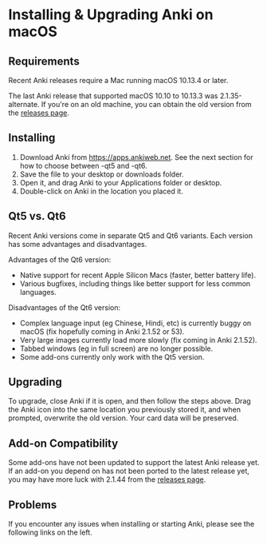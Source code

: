 # Installing & Upgrading Anki on macOS

<!-- toc -->

## Requirements

Recent Anki releases require a Mac running macOS 10.13.4 or later.

The last Anki release that supported macOS 10.10 to 10.13.3 was
2.1.35-alternate. If you're on an old machine, you can obtain the old
version from the [releases
page](https://github.com/ankitects/anki/releases).

## Installing

1. Download Anki from <https://apps.ankiweb.net>. See the next section
   for how to choose between -qt5 and -qt6.
2. Save the file to your desktop or downloads folder.
3. Open it, and drag Anki to your Applications folder or desktop.
4. Double-click on Anki in the location you placed it.

## Qt5 vs. Qt6

Recent Anki versions come in separate Qt5 and Qt6 variants. Each version
has some advantages and disadvantages.

Advantages of the Qt6 version:

- Native support for recent Apple Silicon Macs (faster, better battery life).
- Various bugfixes, including things like better support for less common languages.

Disadvantages of the Qt6 version:

- Complex language input (eg Chinese, Hindi, etc) is currently buggy on macOS (fix
  hopefully coming in Anki 2.1.52 or 53).
- Very large images currently load more slowly (fix coming in Anki 2.1.52).
- Tabbed windows (eg in full screen) are no longer possible.
- Some add-ons currently only work with the Qt5 version.

## Upgrading

To upgrade, close Anki if it is open, and then follow the steps above. Drag
the Anki icon into the same location you previously stored it, and when prompted,
overwrite the old version. Your card data will be preserved.

## Add-on Compatibility

Some add-ons have not been updated to support the latest Anki release yet. If an
add-on you depend on has not been ported to the latest release yet, you may have
more luck with 2.1.44 from the [releases
page](https://github.com/ankitects/anki/releases).

## Problems

If you encounter any issues when installing or starting Anki, please see the
following links on the left.
